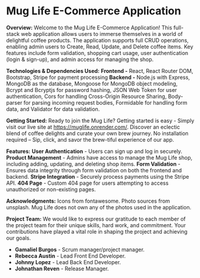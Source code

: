 # **Mug Life E-Commerce Application**

**Overview:**
Welcome to the Mug Life E-Commerce Application! This full-stack web application allows users to immerse themselves in a world of delightful coffee products. The application supports full CRUD operations, enabling admin users to Create, Read, Update, and Delete coffee items. Key features include form validation, shopping cart usage, user authentication (login & sign-up), and admin access for managing the shop.

**Technologies & Dependencies Used:**
**Frontend -**
React, React Router DOM, Bootstrap, Stripe for payment processing
**Backend -**
Node.js with Express, MongoDB as the database, Mongoose for MongoDB object modeling, Bcrypt and Bcryptjs for password hashing, JSON Web Token for user authentication, Cors for handling Cross-Origin Resource Sharing, Body-parser for parsing incoming request bodies, Formidable for handling form data, and Validator for data validation. 

**Getting Started:**
Ready to join the Mug Life? Getting started is easy -
Simply visit our live site at https://muglife.onrender.com/. Discover an eclectic blend of coffee delights and curate your own brew journey. No installation required – Sip, click, and savor the brew-tiful experience of our app.

**Features:**
**User Authentication** - Users can sign up and log in securely.
**Product Management** - Admins have access to manage the Mug Life shop, including adding, updating, and deleting shop items.
**Form Validation** - Ensures data integrity through form validation on both the frontend and backend.
**Stripe Integration** - Securely process payments using the Stripe API.
**404 Page** - Custom 404 page for users attempting to access unauthorized or non-existing pages.

**Acknowledgments:** 
Icons from fontawesome. Photo sources from unsplash. Mug Life does not own any of the photos used in the application. 

**Project Team:**
We would like to express our gratitude to each member of the project team for their unique skills, hard work, and commitment. Your contributions have played a vital role in shaping the project and achieving our goals.

- **Gamaliel Burgos** - Scrum manager/project manager.
- **Rebecca Austin** - Lead Front End Developer.
- **Johnny Lopez** - Lead Back End Developer. 
- **Johnathan Reven** - Release Manager.


